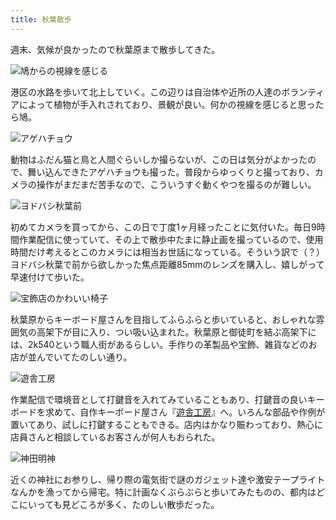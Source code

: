 ```yaml
---
title: 秋葉散歩
---
```

週末、気候が良かったので秋葉原まで散歩してきた。

![](https://lh6.googleusercontent.com/xbfABheHgam_9l2QzolIOJsog-ZUsZ0m-Bzrb7PEUH5QPf8lQlnbOhDoPemwjNa51X8HScIeioonFFiBuVfOMN35r1opxoeZK469c7Omvdgii9RIndhgbisYAToql-zOxYkN6ru8PMkrnY70AOA0WKc "鳩からの視線を感じる")

港区の水路を歩いて北上していく。この辺りは自治体や近所の人達のボランティアによって植物が手入れされており、景観が良い。何かの視線を感じると思ったら鳩。

![](https://lh4.googleusercontent.com/xaRM9BQPTAKIGTS1gBXw45Fhno6d0NSUK_9AcjUCJicgfAtdbkRWrXcQc7B6hx8WEXVtdRcMqS6fW84_MkMlSsQZc70Fdzlb-StujIPtyvVLpk0Ntt29q0TL0qwk-NHYgOqFKe37EI3wmfqvx0-iM5A "アゲハチョウ")

動物はふだん猫と鳥と人間ぐらいしか撮らないが、この日は気分がよかったので、舞い込んできたアゲハチョウも撮った。普段からゆっくりと撮っており、カメラの操作がまだまだ苦手なので、こういうすぐ動くやつを撮るのが難しい。

![](https://lh4.googleusercontent.com/Ri1A53jmL3uqVZeMbWzmF9gKV0EFWWmGRzYOK5ZMT3G7Kv7QklDxNTdM6qGiDLXwEzum1U-ciVcMvAKh9sLwQRPLBoOinHH_kpmz5KRVRWaEihuM89I2-kySDEfHXJ-xkeopIMnIWWyKKr81ndm3roM "ヨドバシ秋葉前")

初めてカメラを買ってから、この日で丁度1ヶ月経ったことに気付いた。毎日9時間作業配信に使っていて、その上で散歩中たまに静止画を撮っているので、使用時間だけ考えるとこのカメラには相当お世話になっている。そういう訳で（？）ヨドバシ秋葉で前から欲しかった焦点距離85mmのレンズを購入し、嬉しがって早速付けて歩いた。

![](https://lh6.googleusercontent.com/rdp-TqWwvV4u_lUXSeLw0_q2aK1nX9C8YudhEBvr8oiutYmOuN-wV3sr4Gi_BQQTx96pZ3xM1erFEjK-Oh0EV8JTVQuYHqhRTRg1w0mEEOzZpYtnVZE73YmYqbgGj2DR-OYKehf0vIqoSbenFDFR16M "宝飾店のかわいい椅子")

秋葉原からキーボード屋さんを目指してふらふらと歩いていると、おしゃれな雰囲気の高架下が目に入り、つい吸い込まれた。秋葉原と御徒町を結ぶ高架下には、2k540という職人街があるらしい。手作りの革製品や宝飾、雑貨などのお店が並んでいてたのしい通り。

![](https://lh6.googleusercontent.com/NGoYqwXemGm45mtGhcU2yaNzwolRlkB8wgyBt-y4aGOoVzbmUItJfewcnQIKFOO3mX9GaG_MeAM8rRV47RmJ24toGo3gqD-4LdeiLpGdtvVobM_hv_edRwfUgEQ549vMsWdoJ1MPgcqDXvyP2D4ssRI "遊舎工房")

作業配信で環境音として打鍵音を入れてみていることもあり、打鍵音の良いキーボードを求めて、自作キーボード屋さん『[遊舎工房](https://yushakobo.jp/)』へ。いろんな部品や作例が置いてあり、試しに打鍵することもできる。店内はかなり賑わっており、熱心に店員さんと相談しているお客さんが何人もおられた。

![](https://lh4.googleusercontent.com/FnVdv4HZDK5KcIzW8RsrX7lCdV7DhUBIjQ9B7PNihk6rYN-YhaE2aGcUCOIjWz_Ef2y4rOkiWIzVr_6b7A_bGJ2FcF754wCyfUxce3-b2PLUGimDdRUumJ_vrwvjul1zfD8tLdBdA5Ii4O6p5Ea6wyw "神田明神")

近くの神社にお参りし、帰り際の電気街で謎のガジェット達や激安テープライトなんかを漁ってから帰宅。特に計画なくぶらぶらと歩いてみたものの、都内はどこにいっても見どころが多く、たのしい散歩だった。
